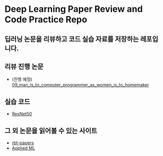 # Deep Learning Paper Review and Code Practice Repo

## 딥러닝 논문을 리뷰하고 코드 실습 자료를 저장하는 레포입니다.


## 리뷰 진행 논문

- (진행 예정) [09_man_is_to_computer_programmer_as_women_is_to_homemaker](./dl_paper/coursera/rnn/09_man_is_to_computer_programmer_as_women_is_to_homemaker.pdf)

## 실습 코드

- [ResNet50](./code_practice/resnet50/)


## 그 외 논문을 읽어볼 수 있는 사이트

- [rbt-papers](https://github.com/wnzhang/rtb-papers)
- [Applied ML](https://github.com/eugeneyan/applied-ml/blob/main/README.md)
